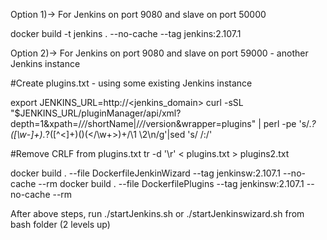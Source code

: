 Option 1)-> For Jenkins on port 9080 and slave on port 50000

docker build -t jenkins . --no-cache --tag  jenkins:2.107.1


Option 2)-> For Jenkins on port 9080 and slave on port 59000 - another Jenkins instance

#Create plugins.txt - using some existing Jenkins instance

export JENKINS_URL=http://<jenkins_domain>
curl -sSL "$JENKINS_URL/pluginManager/api/xml?depth=1&xpath=/*/*/shortName|/*/*/version&wrapper=plugins" | perl -pe 's/.*?<shortName>([\w-]+).*?<version>([^<]+)()(<\/\w+>)+/\1 \2\n/g'|sed 's/ /:/'

#Remove CRLF from plugins.txt
tr -d '\r' < plugins.txt > plugins2.txt

docker build . --file DockerfileJenkinWizard --tag jenkinsw:2.107.1 --no-cache --rm
docker build . --file DockerfilePlugins --tag jenkinsw:2.107.1 --no-cache --rm


After above steps, run ./startJenkins.sh or ./startJenkinswizard.sh from bash folder (2 levels up)
